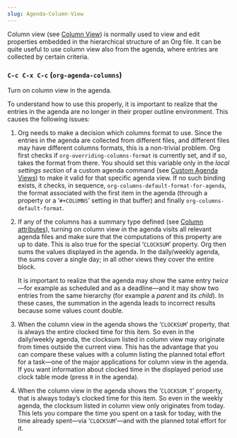 ```yaml
---
slug: Agenda-Column-View
---
```


Column view (see [Column View](Column-View)) is normally used to view and edit properties embedded in the hierarchical structure of an Org file. It can be quite useful to use column view also from the agenda, where entries are collected by certain criteria.

### `C-c C-x C-c` (`org-agenda-columns`)

Turn on column view in the agenda.

To understand how to use this properly, it is important to realize that the entries in the agenda are no longer in their proper outline environment. This causes the following issues:

1.  Org needs to make a decision which columns format to use. Since the entries in the agenda are collected from different files, and different files may have different columns formats, this is a non-trivial problem. Org first checks if `org-overriding-columns-format` is currently set, and if so, takes the format from there. You should set this variable only in the *local settings section* of a custom agenda command (see [Custom Agenda Views](Custom-Agenda-Views)) to make it valid for that specific agenda view. If no such binding exists, it checks, in sequence, `org-columns-default-format-for-agenda`, the format associated with the first item in the agenda (through a property or a ‘`#+COLUMNS`’ setting in that buffer) and finally `org-columns-default-format`.

2.  If any of the columns has a summary type defined (see [Column attributes](Column-attributes)), turning on column view in the agenda visits all relevant agenda files and make sure that the computations of this property are up to date. This is also true for the special ‘`CLOCKSUM`’ property. Org then sums the values displayed in the agenda. In the daily/weekly agenda, the sums cover a single day; in all other views they cover the entire block.

    It is important to realize that the agenda may show the same entry *twice*—for example as scheduled and as a deadline—and it may show two entries from the same hierarchy (for example a *parent* and its *child*). In these cases, the summation in the agenda leads to incorrect results because some values count double.

3.  When the column view in the agenda shows the ‘`CLOCKSUM`’ property, that is always the entire clocked time for this item. So even in the daily/weekly agenda, the clocksum listed in column view may originate from times outside the current view. This has the advantage that you can compare these values with a column listing the planned total effort for a task—one of the major applications for column view in the agenda. If you want information about clocked time in the displayed period use clock table mode (press `R` in the agenda).

4.  When the column view in the agenda shows the ‘`CLOCKSUM_T`’ property, that is always today’s clocked time for this item. So even in the weekly agenda, the clocksum listed in column view only originates from today. This lets you compare the time you spent on a task for today, with the time already spent—via ‘`CLOCKSUM`’—and with the planned total effort for it.
